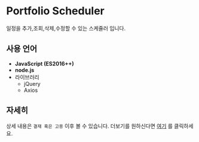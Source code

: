 # Portfolio Scheduler

일정을 추가,조회,삭제,수정할 수 있는 스케쥴러 입니다.

## 사용 언어
- **JavaScript (ES2016++)** 
- **node.js**
- 라이브러리
  - jQuery
  - Axios

## 자세히
상세 내용은 `결재 혹은 고용` 이후 볼 수 있습니다. 더보기를 원하신다면 
[여기](https://hamilkarr1.cafe24app.com) 를 클릭하세요.
